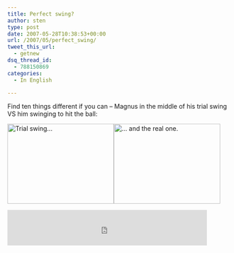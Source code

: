 ```yaml
---
title: Perfect swing?
author: sten
type: post
date: 2007-05-28T10:38:53+00:00
url: /2007/05/perfect_swing/
tweet_this_url:
  - getnew
dsq_thread_id:
  - 788150869
categories:
  - In English

---
```

Find ten things different if you can &#8211; Magnus in the middle of his trial swing VS him swinging to hit the ball:

[<img src="http://farm1.static.flickr.com/200/516246317_d7dbe93991_m.jpg" width="240" height="180" alt="Trial swing..." />][1][<img src="http://farm1.static.flickr.com/231/516229432_959f8374f8_m.jpg" width="240" height="180" alt="... and the real one." />][2]

<iframe src="http://www.facebook.com/plugins/like.php?href=http%3A%2F%2Fsten.tamkivi.com%2F2007%2F05%2Fperfect_swing%2F&layout=standard&show_faces=true&width=450&action=like&colorscheme=light&height=80" scrolling="no" frameborder="0" style="border:none; overflow:hidden; width:450px; height:80px;" allowTransparency="true"></iframe>

 [1]: http://www.flickr.com/photos/seikatsu/516246317/ "Photo Sharing"
 [2]: http://www.flickr.com/photos/seikatsu/516229432/ "Photo Sharing"